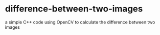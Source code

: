 # difference-between-two-images
a simple C++ code using OpenCV to calculate the difference between two images
